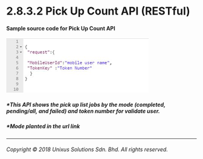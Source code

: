 # 2.8.3.2 Pick Up Count API \(RESTful\)

#### Sample source code for Pick Up Count API

![](/assets/countjson.JPG)

##### \*This API shows the pick up list jobs by the mode \(completed, pending/all, and failed\) and token number for validate user.

##### \*Mode planted in the url link

---

###### Copyright © 2018 Unixus Solutions Sdn. Bhd. All rights reserved.



